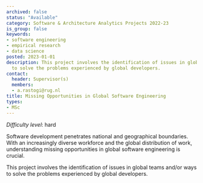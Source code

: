 ```yaml
---
archived: false
status: "Available"
category: Software & Architecture Analytics Projects 2022-23
is_group: false
keywords:
- software engineering
- empirical research
- data science
posted: 2023-01-01
description: This project involves the identification of issues in global teams and/or ways
  to solve the problems experienced by global developers.
contact:
  header: Supervisor(s)
  members:
  - a.rastogi@rug.nl
title: Missing Opportunities in Global Software Engineering
types:
- MSc
---
```

_Difficulty level_: hard

Software development penetrates national and geographical boundaries. With an increasingly diverse workforce and the global distribution of work, understanding missing opportunities in global software engineering is crucial.

This project involves the identification of issues in global teams and/or ways to solve the problems experienced by global developers.
